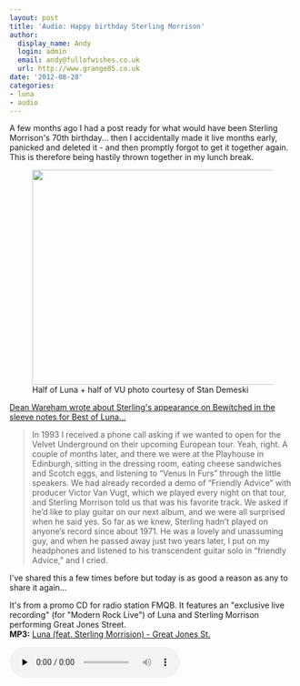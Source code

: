```yaml
---
layout: post
title: 'Audio: Happy birthday Sterling Morrison'
author:
  display_name: Andy
  login: admin
  email: andy@fullofwishes.co.uk
  url: http://www.grange85.co.uk
date: '2012-08-28'
categories:
- luna
- audio
---
```

<p>A few months ago I had a post ready for what would have been Sterling Morrison's 70th birthday... then I accidentally made it live months early, panicked and deleted it - and then promptly forgot to get it together again. This is therefore being hastily thrown together in my lunch break.</p>
<p><figure class="caption aligncenter" width="550"><img alt="" src="https://media.fullofwishes.co.uk/images/misc/luna_vu_sd.jpg" title="Half of Luna + half of VU" width="550" height="378" /><figcaption class="caption-text">Half of Luna + half of VU photo courtesy of Stan Demeski</figcaption></figure>
<p><ins datetime="2012-08-28T19:30:15+00:00">Dean Wareham wrote about Sterling's appearance on Bewitched in the sleeve notes for Best of Luna...</p>
<blockquote><p>In 1993 I received a phone call asking if we wanted to open for the Velvet Underground on their upcoming European tour. Yeah, right. A couple of months later, and there we were at the Playhouse in Edinburgh, sitting in the dressing room, eating cheese sandwiches and Scotch eggs, and listening to “Venus In Furs” through the little speakers. We had already recorded a demo of “Friendly Advice” with producer Victor Van Vugt, which we played every night on that tour, and Sterling Morrison told us that was his favorite track. We asked if he’d like to play guitar on our next album, and we were all surprised when he said yes. So far as we knew, Sterling hadn’t played on anyone’s record since about 1971. He was a lovely and unassuming guy, and when he passed away just two years later, I put on my headphones and listened to his transcendent guitar solo in “friendly Advice,” and I cried.</p></blockquote>
<p></ins></p>
<p>I've shared this a few times before but today is as good a reason as any to share it again...</p>
<p>It's from a promo CD for radio station FMQB. It features an "exclusive live recording" (for "Modern Rock Live") of Luna and Sterling Morrison performing Great Jones Street.<br />
<strong>MP3:</strong> <a href="https://media.fullofwishes.co.uk/02-luna/audio/1994_Luna_Great-Jones-Street.mp3">Luna (feat. Sterling Morrision) - Great Jones St.</a></p>
<audio src="https://media.fullofwishes.co.uk/02-luna/audio/1994_Luna_Great-Jones-Street.mp3" preload="none" controls />
<p>Today I'll be playing that and maybe also this. </p>

{% ahfowvideo "Z6o2mc-xKa8" "" %}

<p>Happy birthday Sterling.</p>
